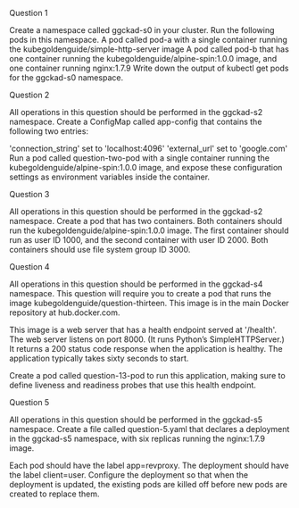 Question 1

Create a namespace called ggckad-s0 in your cluster.
Run the following pods in this namespace.
A pod called pod-a with a single container running the kubegoldenguide/simple-http-server image
A pod called pod-b that has one container running the kubegoldenguide/alpine-spin:1.0.0 image, and one container running nginx:1.7.9
Write down the output of kubectl get pods for the ggckad-s0 namespace.

Question 2

All operations in this question should be performed in the ggckad-s2 namespace.
Create a ConfigMap called app-config that contains the following two entries:

'connection_string' set to 'localhost:4096'
'external_url' set to 'google.com'
Run a pod called question-two-pod with a single container running the kubegoldenguide/alpine-spin:1.0.0 image, and expose these configuration settings as environment variables inside the container.

Question 3

All operations in this question should be performed in the ggckad-s2 namespace. Create a pod that has two containers. Both containers should run the kubegoldenguide/alpine-spin:1.0.0 image. The first container should run as user ID 1000, and the second container with user ID 2000. Both containers should use file system group ID 3000.

Question 4

All operations in this question should be performed in the ggckad-s4 namespace. This question will require you to create a pod that runs the image kubegoldenguide/question-thirteen. This image is in the main Docker repository at hub.docker.com.

This image is a web server that has a health endpoint served at '/health'. The web server listens on port 8000. (It runs Python’s SimpleHTTPServer.) It returns a 200 status code response when the application is healthy. The application typically takes sixty seconds to start.

Create a pod called question-13-pod to run this application, making sure to define liveness and readiness probes that use this health endpoint.


Question 5

All operations in this question should be performed in the ggckad-s5 namespace. Create a file called question-5.yaml that declares a deployment in the ggckad-s5 namespace, with six replicas running the nginx:1.7.9 image.

Each pod should have the label app=revproxy. The deployment should have the label client=user. Configure the deployment so that when the deployment is updated, the existing pods are killed off before new pods are created to replace them.

